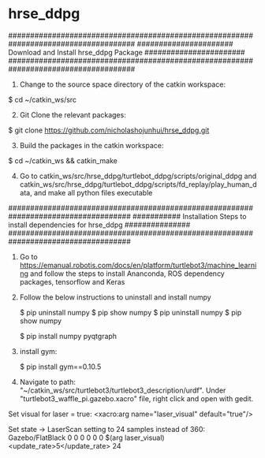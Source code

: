 # hrse_ddpg

#####################################################################################
###################### Download and Install hrse_ddpg Package #######################
#####################################################################################

1. Change to the source space directory of the catkin workspace:

$ cd ~/catkin_ws/src

2. Git Clone the relevant packages:

$ git clone https://github.com/nicholashojunhui/hrse_ddpg.git

3. Build the packages in the catkin workspace:

$ cd ~/catkin_ws && catkin_make

4. Go to catkin_ws/src/hrse_ddpg/turtlebot_ddpg/scripts/original_ddpg and catkin_ws/src/hrse_ddpg/turtlebot_ddpg/scripts/fd_replay/play_human_data, and make all python files executable

####################################################################################
########### Installation Steps to install dependencies for hrse_ddpg ###############
####################################################################################

1. Go to https://emanual.robotis.com/docs/en/platform/turtlebot3/machine_learning and follow the steps to install Ananconda, ROS dependency packages, tensorflow and Keras

2. Follow the below instructions to uninstall and install numpy 

	$ pip uninstall numpy
	$ pip show numpy
	$ pip uninstall numpy
	$ pip show numpy
	
	$ pip install numpy pyqtgraph

3. install gym:

	$ pip install gym==0.10.5

4. Navigate to path: "~/catkin_ws/src/turtlebot3/turtlebot3_description/urdf". Under "turtlebot3_waffle_pi.gazebo.xacro" file, right click and open with gedit.

Set visual for laser = true:
<xacro:arg name="laser_visual"  default="true"/>

Set state -> LaserScan setting to 24 samples instead of 360:
<gazebo reference="base_scan">
    <material>Gazebo/FlatBlack</material>
    <sensor type="ray" name="lds_lfcd_sensor">
      <pose>0 0 0 0 0 0</pose>
      <visualize>$(arg laser_visual)</visualize>
      <update_rate>5</update_rate>
      <ray>
        <scan>
          <horizontal>
            <samples>24</samples>
